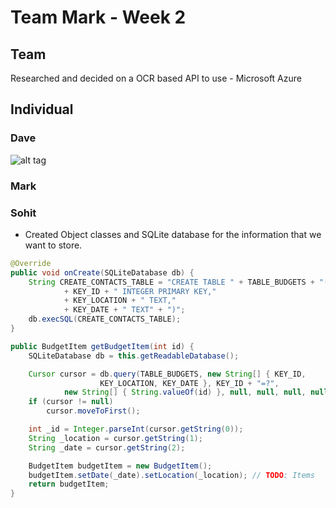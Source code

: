 # Team Mark - Week 2

## Team

Researched and decided on a OCR based API to use - Microsoft Azure

## Individual

### Dave

![alt tag](https://github.com/uml-app1-2017/final-project-team-mark-final/blob/master/weekly_reports/week2/menu.png)

### Mark

### Sohit
* Created Object classes and SQLite database for the information that we want to store.

```Java
@Override
public void onCreate(SQLiteDatabase db) {
    String CREATE_CONTACTS_TABLE = "CREATE TABLE " + TABLE_BUDGETS + "("
            + KEY_ID + " INTEGER PRIMARY KEY,"
            + KEY_LOCATION + " TEXT,"
            + KEY_DATE + " TEXT" + ")";
    db.execSQL(CREATE_CONTACTS_TABLE);
}

public BudgetItem getBudgetItem(int id) {
    SQLiteDatabase db = this.getReadableDatabase();

    Cursor cursor = db.query(TABLE_BUDGETS, new String[] { KEY_ID,
                    KEY_LOCATION, KEY_DATE }, KEY_ID + "=?",
            new String[] { String.valueOf(id) }, null, null, null, null);
    if (cursor != null)
        cursor.moveToFirst();

    int _id = Integer.parseInt(cursor.getString(0));
    String _location = cursor.getString(1);
    String _date = cursor.getString(2);

    BudgetItem budgetItem = new BudgetItem();
    budgetItem.setDate(_date).setLocation(_location); // TODO: Items
    return budgetItem;
}
```

